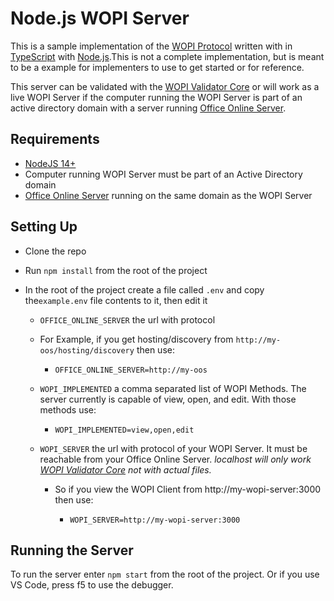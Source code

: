 # Node.js WOPI Server

This is a sample implementation of the [WOPI Protocol](https://docs.microsoft.com/en-us/openspecs/office_protocols/ms-wopi/6a8bb410-68ad-47e4-9dc3-6cf29c6b046b) written with in [TypeScript](https://www.typescriptlang.org/) with [Node.js](https://nodejs.org/en/).This is not a complete implementation, but is meant to be a example for implementers to use to get started or for reference.

This server can be validated with the [WOPI Validator Core](https://github.com/microsoft/wopi-validator-core) or will work as a live WOPI Server if the computer running the WOPI Server is part of an active directory domain with a server running [Office Online Server](https://docs.microsoft.com/en-us/officeonlineserver/deploy-office-online-server).

## Requirements

- [NodeJS 14+](https://nodejs.org/en/)
- Computer running WOPI Server must be part of an Active Directory domain
- [Office Online Server](https://docs.microsoft.com/en-us/officeonlineserver/deploy-office-online-server) running on the same domain as the WOPI Server

## Setting Up

- Clone the repo
- Run `npm install` from the root of the project
- In the root of the project create a file called `.env` and copy the`example.env` file contents to it, then edit it

  - `OFFICE_ONLINE_SERVER` the url with protocol
  - For Example, if you get hosting/discovery from `http://my-oos/hosting/discovery` then use:

    - `OFFICE_ONLINE_SERVER=http://my-oos`

  - `WOPI_IMPLEMENTED` a comma separated list of WOPI Methods. The server currently is capable of view, open, and edit. With those methods use:

    - `WOPI_IMPLEMENTED=view,open,edit`

  - `WOPI_SERVER` the url with protocol of your WOPI Server. It must be reachable from your Office Online Server. _localhost will only work [WOPI Validator Core](https://github.com/microsoft/wopi-validator-core) not with actual files._

    - So if you view the WOPI Client from http://my-wopi-server:3000 then use:

      - `WOPI_SERVER=http://my-wopi-server:3000`

## Running the Server

To run the server enter `npm start` from the root of the project. Or if you use VS Code, press f5 to use the debugger.

